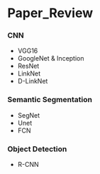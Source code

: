 # Paper_Review
### CNN
* VGG16
* GoogleNet & Inception
* ResNet
* LinkNet
* D-LinkNet
### Semantic Segmentation
* SegNet
* Unet
* FCN
### Object Detection
* R-CNN

